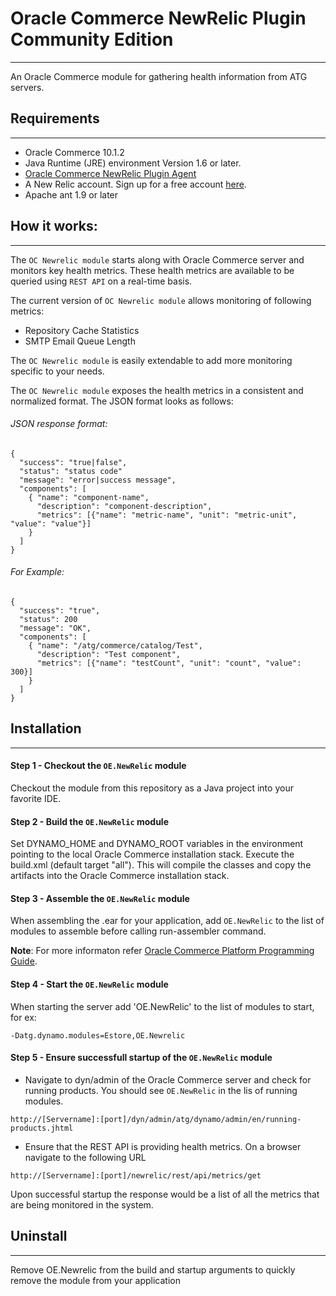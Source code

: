 # Oracle Commerce NewRelic Plugin Community Edition
-----------------------
An Oracle Commerce module for gathering health information from ATG servers.

## Requirements
-----------------------
* Oracle Commerce 10.1.2
* Java Runtime (JRE) environment Version 1.6 or later.
* [Oracle Commerce NewRelic Plugin Agent ](https://github.com/objectedge/OracleCommerceNewRelicPluginAgent.git)
* A New Relic account. Sign up for a free account [here](http://newrelic.com).
* Apache ant 1.9 or later

## How it works:
-----------------------
The ``OC Newrelic module`` starts along with Oracle Commerce server and monitors key health metrics. These health metrics are available to be queried using ``REST API`` on a real-time basis. 

The current version of ``OC Newrelic module`` allows monitoring of following metrics:
* Repository Cache Statistics
* SMTP Email Queue Length

The ``OC Newrelic module`` is easily extendable to add more monitoring specific to your needs.

The ``OC Newrelic module`` exposes the health metrics in a consistent and normalized format. The JSON format looks as follows:

###### JSON response format:

	{
	  "success": "true|false",
	  "status": "status code"
	  "message": "error|success message",
	  "components": [
	    { "name": "component-name",
	      "description": "component-description",
	      "metrics": [{"name": "metric-name", "unit": "metric-unit", "value": "value"}]
	    }
	  ]
	}
    
###### For Example:

	{
	  "success": "true",
	  "status": 200
	  "message": "OK",
	  "components": [
	    { "name": "/atg/commerce/catalog/Test",
	      "description": "Test component",
	      "metrics": [{"name": "testCount", "unit": "count", "value": 300}]
	    }
	  ]
	}


## Installation
-----------------------
#### Step 1 - Checkout the `OE.NewRelic` module
Checkout the module from this repository as a Java project into your favorite IDE.

#### Step 2 - Build the `OE.NewRelic` module
Set DYNAMO_HOME and DYNAMO_ROOT variables in the environment pointing to the local Oracle Commerce installation stack. Execute the build.xml (default target "all"). This will compile the classes and copy the artifacts into the Oracle Commerce installation stack.

#### Step 3 - Assemble the `OE.NewRelic` module
When assembling the .ear for your application, add `OE.NewRelic` to the list of modules to assemble before calling run-assembler command. 

**Note**: For more informaton refer [Oracle Commerce Platform Programming Guide](http://docs.oracle.com/cd/E24152_01/Platform.10-1/ATGPlatformProgGuide/html/s0304commandoptions01.html).

#### Step 4 - Start the `OE.NewRelic` module
When starting the server add 'OE.NewRelic' to the list of modules to start, 
for ex:
```
-Datg.dynamo.modules=Estore,OE.Newrelic
```

#### Step 5 - Ensure successfull startup of the `OE.NewRelic` module

* Navigate to dyn/admin of the Oracle Commerce server and check for running products. You should see `OE.NewRelic` in the lis of running modules.
```
http://[Servername]:[port]/dyn/admin/atg/dynamo/admin/en/running-products.jhtml
```

* Ensure that the REST API is providing health metrics. On a browser navigate to the following URL
```
http://[Servername]:[port]/newrelic/rest/api/metrics/get
```
Upon successful startup the response would be a list of all the metrics that are being monitored in the system.

## Uninstall 
-------------
Remove OE.Newrelic from the build and startup arguments to quickly remove the module from your application

